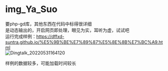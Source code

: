 # img_Ya_Suo
要php-gd库，其他东西在代码中标得很详细  
是动态输出的，开启网页即处理，眼见为实，耳听为虚，试试吧  
运行完成样例：https://dffxd-suntra.github.io/%E5%9B%BE%E7%89%87%E5%8E%8B%E7%BC%A9.html   
![Dingtalk_20220531164120](https://user-images.githubusercontent.com/47025714/171139968-70d95e79-d993-4f9e-bafc-5dc2112c8bfe.jpg)

样例的数据较多，可能加载时间较长
